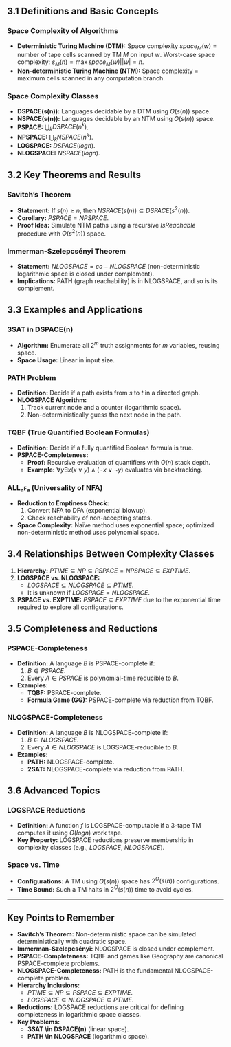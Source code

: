 ## 3.1 Definitions and Basic Concepts

### Space Complexity of Algorithms

- **Deterministic Turing Machine (DTM):**
  Space complexity $space_M(w)$ = number of tape cells scanned by TM $M$ on input $w$.
  Worst-case space complexity: $s_M(n) = \max{space_M(w) | |w|=n}$.
- **Non-deterministic Turing Machine (NTM):**
  Space complexity = maximum cells scanned in any computation branch.

### Space Complexity Classes

- **DSPACE(s(n)):** Languages decidable by a DTM using $O(s(n))$ space.
- **NSPACE(s(n)):** Languages decidable by an NTM using $O(s(n))$ space.
- **PSPACE:** $⋃_k DSPACE(n^k)$.
- **NPSPACE:** $⋃_k NSPACE(n^k)$.
- **LOGSPACE:** $DSPACE(log n)$.
- **NLOGSPACE:** $NSPACE(log n)$.

## 3.2 Key Theorems and Results

### Savitch’s Theorem

- **Statement:** If $s(n) ≥ n$, then $NSPACE(s(n)) ⊆ DSPACE(s^2(n))$.
- **Corollary:** $PSPACE = NPSPACE$.
- **Proof Idea:** Simulate NTM paths using a recursive $IsReachable$ procedure with $O(s^2(n))$ space.

### Immerman-Szelepcsényi Theorem

- **Statement:** $NLOGSPACE = co-NLOGSPACE$ (non-deterministic logarithmic space is closed under complement).
- **Implications:** PATH (graph reachability) is in NLOGSPACE, and so is its complement.

## 3.3 Examples and Applications

### 3SAT in DSPACE(n)

- **Algorithm:** Enumerate all $2^m$ truth assignments for $m$ variables, reusing space.
- **Space Usage:** Linear in input size.

### PATH Problem

- **Definition:** Decide if a path exists from $s$ to $t$ in a directed graph.
- **NLOGSPACE Algorithm:**
  1. Track current node and a counter (logarithmic space).
  2. Non-deterministically guess the next node in the path.

### TQBF (True Quantified Boolean Formulas)

- **Definition:** Decide if a fully quantified Boolean formula is true.
- **PSPACE-Completeness:**
  - **Proof:** Recursive evaluation of quantifiers with $O(n)$ stack depth.
  - **Example:** $∀y∃x(x∨y)∧(¬x∨¬y)$ evaluates via backtracking.

### ALLₙꜰₐ (Universality of NFA)

- **Reduction to Emptiness Check:**
  1. Convert NFA to DFA (exponential blowup).
  2. Check reachability of non-accepting states.
- **Space Complexity:** Naïve method uses exponential space; optimized non-deterministic method uses polynomial space.

## 3.4 Relationships Between Complexity Classes

1. **Hierarchy:**
   $PTIME ⊆ NP ⊆ PSPACE = NPSPACE ⊆ EXPTIME$.
2. **LOGSPACE vs. NLOGSPACE:**
   - $LOGSPACE ⊆ NLOGSPACE ⊆ PTIME$.
   - It is unknown if $LOGSPACE = NLOGSPACE$.
3. **PSPACE vs. EXPTIME:**
   $PSPACE ⊆ EXPTIME$ due to the exponential time required to explore all configurations.

## 3.5 Completeness and Reductions

### PSPACE-Completeness

- **Definition:** A language $B$ is PSPACE-complete if:
  1. $B \in PSPACE$.
  2. Every $A \in PSPACE$ is polynomial-time reducible to $B$.
- **Examples:**
  - **TQBF:** PSPACE-complete.
  - **Formula Game (GG):** PSPACE-complete via reduction from TQBF.

### NLOGSPACE-Completeness

- **Definition:** A language $B$ is NLOGSPACE-complete if:
  1. $B \in NLOGSPACE$.
  2. Every $A \in NLOGSPACE$ is LOGSPACE-reducible to $B$.
- **Examples:**
  - **PATH:** NLOGSPACE-complete.
  - **2SAT:** NLOGSPACE-complete via reduction from PATH.

## 3.6 Advanced Topics

### LOGSPACE Reductions

- **Definition:** A function $f$ is LOGSPACE-computable if a 3-tape TM computes it using $O(log n)$ work tape.
- **Key Property:** LOGSPACE reductions preserve membership in complexity classes (e.g., $LOGSPACE$, $NLOGSPACE$).

### Space vs. Time

- **Configurations:** A TM using $O(s(n))$ space has $2^O(s(n))$ configurations.
- **Time Bound:** Such a TM halts in $2^O(s(n))$ time to avoid cycles.

---

## Key Points to Remember

- **Savitch’s Theorem:** Non-deterministic space can be simulated deterministically with quadratic space.
- **Immerman-Szelepcsényi:** NLOGSPACE is closed under complement.
- **PSPACE-Completeness:** TQBF and games like Geography are canonical PSPACE-complete problems.
- **NLOGSPACE-Completeness:** PATH is the fundamental NLOGSPACE-complete problem.
- **Hierarchy Inclusions:**
  - $PTIME ⊆ NP ⊆ PSPACE ⊆ EXPTIME$.
  - $LOGSPACE ⊆ NLOGSPACE ⊆ PTIME$.
- **Reductions:** LOGSPACE reductions are critical for defining completeness in logarithmic space classes.
- **Key Problems:**
  - **3SAT \in DSPACE(n)** (linear space).
  - **PATH \in NLOGSPACE** (logarithmic space).
